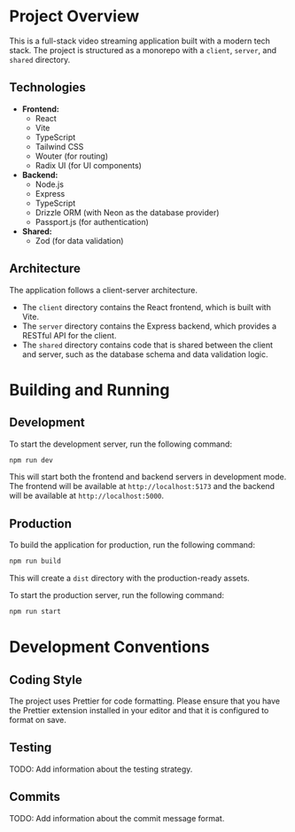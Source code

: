 # Project Overview

This is a full-stack video streaming application built with a modern tech stack. The project is structured as a monorepo with a `client`, `server`, and `shared` directory.

## Technologies

*   **Frontend:**
    *   React
    *   Vite
    *   TypeScript
    *   Tailwind CSS
    *   Wouter (for routing)
    *   Radix UI (for UI components)
*   **Backend:**
    *   Node.js
    *   Express
    *   TypeScript
    *   Drizzle ORM (with Neon as the database provider)
    *   Passport.js (for authentication)
*   **Shared:**
    *   Zod (for data validation)

## Architecture

The application follows a client-server architecture.

*   The `client` directory contains the React frontend, which is built with Vite.
*   The `server` directory contains the Express backend, which provides a RESTful API for the client.
*   The `shared` directory contains code that is shared between the client and server, such as the database schema and data validation logic.

# Building and Running

## Development

To start the development server, run the following command:

```bash
npm run dev
```

This will start both the frontend and backend servers in development mode. The frontend will be available at `http://localhost:5173` and the backend will be available at `http://localhost:5000`.

## Production

To build the application for production, run the following command:

```bash
npm run build
```

This will create a `dist` directory with the production-ready assets.

To start the production server, run the following command:

```bash
npm run start
```

# Development Conventions

## Coding Style

The project uses Prettier for code formatting. Please ensure that you have the Prettier extension installed in your editor and that it is configured to format on save.

## Testing

TODO: Add information about the testing strategy.

## Commits

TODO: Add information about the commit message format.
